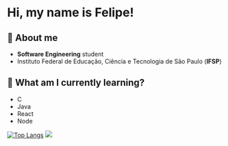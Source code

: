 # Hi, my name is Felipe!

## 💬 About me

* **Software Engineering** student
* Instituto Federal de Educação, Ciência e Tecnologia de São Paulo (**IFSP**) 

## 📕 What am I currently learning?

* C
* Java
* React
* Node


[![Top Langs](https://github-readme-stats.vercel.app/api/top-langs/?username=fezinnn&layout=compact)](https://github.com/anuraghazra/github-readme-stats)
[![](https://github-readme-stats.vercel.app/api?username=fezinnn)](https://github.com/anuraghazra/github-readme-stats)
 
